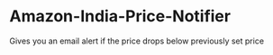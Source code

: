 # Amazon-India-Price-Notifier
Gives you an email alert if the price drops below previously set price
